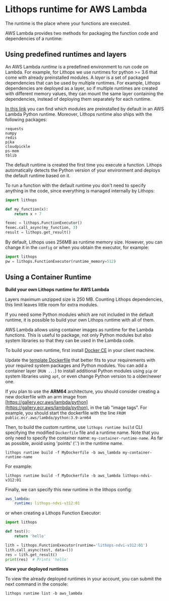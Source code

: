 # Lithops runtime for AWS Lambda

The runtime is the place where your functions are executed.

AWS Lambda provides two methods for packaging the function code and dependencies of a runtime:

## Using predefined **runtimes** and **layers**
An AWS Lambda *runtime* is a predefined environment to run code on Lambda. For example, for Lithops we use runtimes for python >= 3.6 that come with already preinstalled modules. A *layer* is a set of packaged dependencies that can be used by multiple runtimes. For example, Lithops dependencies are deployed as a layer, so if multiple runtimes are created with different memory values, they can mount the same layer containing the dependencies, instead
of deploying them separately for each runtime.

[In this link](https://gist.github.com/gene1wood/4a052f39490fae00e0c3#gistcomment-3131227) you can find which modules are preinstalled by default in an AWS Lambda Python runtime. Moreover, Lithops runtime also ships with the following packages:

```
requests
numpy
redis
pika
cloudpickle
ps-mem
tblib
```

The default runtime is created the first time you execute a function. Lithops automatically detects the Python version of your environment and deploys the default runtime based on it.

To run a function with the default runtime you don't need to specify anything in the code, since everything is managed internally by Lithops:

```python
import lithops

def my_function(x):
    return x + 7

fexec = lithops.FunctionExecutor()
fexec.call_async(my_function, 3)
result = lithops.get_result()
```

By default, Lithops uses 256MB as runtime memory size. However, you can change it in the `config` or when you obtain the executor, for example:

```python
import lithops
pw = lithops.FunctionExecutor(runtime_memory=512)
```

## Using a Container Runtime

**Build your own Lithops runtime for AWS Lambda**

Layers maximum unzipped size is 250 MB. Counting Lithops dependencies, this limit leaves little room for extra modules.

If you need some Python modules which are not included in the default runtime, it is possible to build your own Lithops runtime with all of them.

AWS Lambda allows using container images as runtime for the Lambda functions. This is useful to package, not only Python modules but also system libraries
so that they can be used in the Lambda code.

To build your own runtime, first install [Docker CE](https://docs.docker.com/get-docker/) in your client machine.

Update the [template Dockerfile](Dockerfile) that better fits to your requirements with your required system packages and Python modules.
You can add a container layer (`RUN ...`) to install additional Python modules using `pip` or system libraries using `apt`, or even change Python version to a older/newer one.

If you plan to use the **ARM64** architecture, you should consider creating a new dockerfile with an arm image from [https://gallery.ecr.aws/lambda/python](https://gallery.ecr.aws/lambda/python), in the tab "image tags". For example, you should start the dockerfile with the line `FROM public.ecr.aws/lambda/python:3.9-arm64`	

Then, to build the custom runtime, use `lithops runtime build` CLI specifying the modified `Dockerfile` file and a runtime name. 
Note that you only need to specify the container name: `my-container-runtime-name`. 
As far as possible, avoid using 'points' ('.') in the runtime name.

```
lithops runtime build -f MyDockerfile -b aws_lambda my-container-runtime-name
```

For example:

```
lithops runtime build -f MyDockerfile -b aws_lambda lithops-ndvi-v312:01
```

Finally, we can specify this new runtime in the lithops config:

```yaml
aws_lambda:
    runtime: lithops-ndvi-v312:01
```

or when creating a Lithops Function Executor:

```python
import lithops

def test():
    return 'hello'

lith = lithops.FunctionExecutor(runtime='lithops-ndvi-v312:01')
lith.call_async(test, data=())
res = lith.get_result()
print(res)  # Prints 'hello'
```

**View your deployed runtimes**

To view the already deployed runtimes in your account, you can submit the next command in the console:

```
lithops runtime list -b aws_lambda
```
